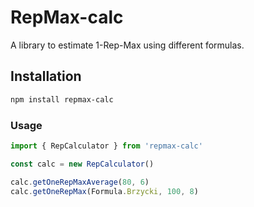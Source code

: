 # RepMax-calc

A library to estimate 1-Rep-Max using different formulas.

## Installation

```bash
npm install repmax-calc
```

### Usage

```javascript
import { RepCalculator } from 'repmax-calc'

const calc = new RepCalculator()

calc.getOneRepMaxAverage(80, 6)
calc.getOneRepMax(Formula.Brzycki, 100, 8)
```

